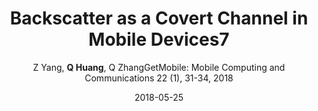 ---
title: "Backscatter as a Covert Channel in Mobile Devices7"
collection: publications
permalink: "/publication/2018-05-25"
excerpt: "Mobile devices, including laptops, smartphones, wearables, etc., have become essential tools in modern life. We rely on them for social activities, document processing, and health status monitoring. As these devices contain sensitive personal information, various security mechanisms, such as firewalls, traffic monitors, and information flow control systems [1], have been developed for mobile devices to prevent unauthorized data leakage."
date: "2018-05-25"
venue: "GetMobile: Mobile Computing and Communications 22 (1), 31-34, 2018"
paperurl: "https://huangqy7.github.io/Paper/NICScatter_GetMobile.pdf"
author: "Z Yang, <strong>Q Huang</strong>, Q ZhangGetMobile: Mobile Computing and Communications 22 (1), 31-34, 2018"
poster:
remark:
---